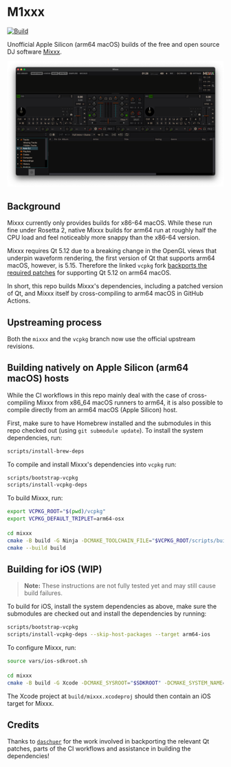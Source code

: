 # M1xxx

[![Build](https://github.com/fwcd/m1xxx/actions/workflows/build.yml/badge.svg)](https://github.com/fwcd/m1xxx/actions/workflows/build.yml)
<!-- [![Automerge](https://github.com/fwcd/m1xxx/actions/workflows/automerge.yml/badge.svg)](https://github.com/fwcd/m1xxx/actions/workflows/automerge.yml) -->

Unofficial Apple Silicon (arm64 macOS) builds of the free and open source DJ software [Mixxx](https://mixxx.org/).

![Screenshot](images/screenshot.png)

## Background

Mixxx currently only provides builds for x86-64 macOS. While these run fine under Rosetta 2, native Mixxx builds for arm64 run at roughly half the CPU load and feel noticeably more snappy than the x86-64 version.

Mixxx requires Qt 5.12 due to a breaking change in the OpenGL views that underpin waveform rendering, the first version of Qt that supports arm64 macOS, however, is 5.15. Therefore the linked `vcpkg` fork [backports the required patches](https://github.com/fwcd/vcpkg/tree/arm64-osx-mixxx/overlay/osx/qt5-base/patches) for supporting Qt 5.12 on arm64 macOS.

In short, this repo builds Mixxx's dependencies, including a patched version of Qt, and Mixxx itself by cross-compiling to arm64 macOS in GitHub Actions.

## Upstreaming process

Both the `mixxx` and the `vcpkg` branch now use the official upstream revisions.

## Building natively on Apple Silicon (arm64 macOS) hosts

While the CI workflows in this repo mainly deal with the case of cross-compiling Mixxx from x86_64 macOS runners to arm64, it is also possible to compile directly from an arm64 macOS (Apple Silicon) host.

First, make sure to have Homebrew installed and the submodules in this repo checked out (using `git submodule update`). To install the system dependencies, run:

```sh
scripts/install-brew-deps
```

To compile and install Mixxx's dependencies into `vcpkg` run:

```sh
scripts/bootstrap-vcpkg
scripts/install-vcpkg-deps
```

To build Mixxx, run:

```sh
export VCPKG_ROOT="$(pwd)/vcpkg"
export VCPKG_DEFAULT_TRIPLET=arm64-osx

cd mixxx
cmake -B build -G Ninja -DCMAKE_TOOLCHAIN_FILE="$VCPKG_ROOT/scripts/buildsystems/vcpkg.cmake"
cmake --build build
```

## Building for iOS (WIP)

> **Note:** These instructions are not fully tested yet and may still cause build failures.

To build for iOS, install the system dependencies as above, make sure the submodules are checked out and install the dependencies by running:

```sh
scripts/bootstrap-vcpkg
scripts/install-vcpkg-deps --skip-host-packages --target arm64-ios
```

To configure Mixxx, run:

```sh
source vars/ios-sdkroot.sh

cd mixxx
cmake -B build -G Xcode -DCMAKE_SYSROOT="$SDKROOT" -DCMAKE_SYSTEM_NAME=iOS
```

The Xcode project at `build/mixxx.xcodeproj` should then contain an iOS target for Mixxx.

## Credits

Thanks to [`daschuer`](https://github.com/daschuer) for the work involved in backporting the relevant Qt patches, parts of the CI workflows and assistance in building the dependencies!
